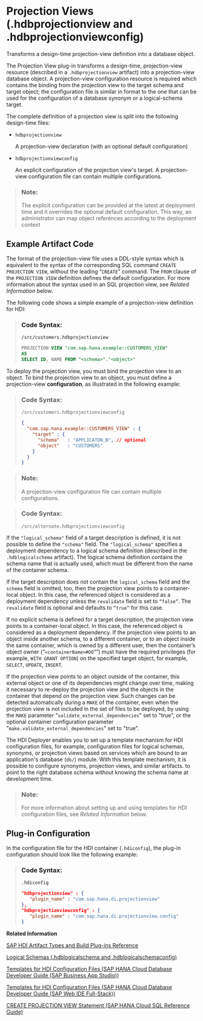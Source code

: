 <!-- loiod8a3392c1287420ca82ac3090cd5049b -->

# Projection Views \(.hdbprojectionview and .hdbprojectionviewconfig\)

Transforms a design-time projection-view definition into a database object.



The Projection View plug-in transforms a design-time, projection-view resource \(described in a `.hdbprojectionview` artifact\) into a projection-view database object. A projection-view configuration resource is required which contains the binding from the projection view to the target schema and target object; the configuration file is similar in format to the one that can be used for the configuration of a database synonym or a logical-schema target.

The complete definition of a projection view is split into the following design-time files:

-   `hdbprojectionview`

    A projection-view declaration \(with an optional default configuration\)

-   `hdbprojectionviewconfig`

    An explicit configuration of the projection view's target. A projection-view configuration file can contain multiple configurations.


> ### Note:  
> The explicit configuration can be provided at the latest at deployment time and it overrides the optional default configuration. This way, an administrator can map object references according to the deployment context



<a name="loiod8a3392c1287420ca82ac3090cd5049b__section_i4x_txh_1hb"/>

## Example Artifact Code

The format of the projection-view file uses a DDL-style syntax which is equivalent to the syntax of the corresponding SQL command `CREATE PROJECTION VIEW`, without the leading “`CREATE`” command. The `FROM` clause of the `PROJECTION VIEW` definition defines the default configuration. For more information about the syntax used in an SQL projection view, see *Related Information* below.

The following code shows a simple example of a projection-view definition for HDI:

> ### Code Syntax:  
> `/src/customers.hdbprojectionview`
> 
> ```sql
> PROJECTION VIEW "com.sap.hana.example::CUSTOMERS_VIEW" 
> AS 
> SELECT ID, NAME FROM "<schema>"."<object>"
> ```

To deploy the projection view, you must bind the projection view to an object. To bind the projection view to an object, you must define a projection-view **configuration**, as illustrated in the following example:

> ### Code Syntax:  
> `/src/customers.hdbprojectionviewconfig`
> 
> ```json
> { 
>   "com.sap.hana.example::CUSTOMERS_VIEW" : { 
>     "target" : {  
>       "schema"   : "APPLICATON_B", // optional 
>       "object"   : "CUSTOMERS" 
>     } 
>   } 
> }
> ```

> ### Note:  
> A projection-view configuration file can contain multiple configurations.

> ### Code Syntax:  
> `/src/alternate.hdbprojectionviewconfig`

If the `"logical_schema"` field of a target description is defined, it is not possible to define the `"schema"` field. The `"logical_schema"` specifies a deployment dependency to a logical schema definition \(described in the `.hdblogicalschema` artifact\). The logical schema definition contains the schema name that is actually used, which must be different from the name of the container schema.

If the target description does not contain the `logical_schema` field and the `schema` field is omitted, too, then the projection view points to a container-local object. In this case, the referenced object is considered as a deployment dependency unless the `revalidate` field is set to <code>“false”</code>. The `revalidate` field is optional and defaults to <code>“true”</code> for this case.

If no explicit schema is defined for a target description, the projection view points to a container-local object. In this case, the referenced object is considered as a deployment dependency. If the projection view points to an object inside another schema, to a different container, or to an object inside the same container, which is owned by a different user, then the container’s object owner \(“<code><i class="varname">&lt;containerName&gt;</i>#OO</code>””\) must have the required privileges \(for example, `WITH GRANT OPTION`\) on the specified target object, for example, `SELECT`, `UPDATE`, `INSERT`.

If the projection view points to an object outside of the container, this external object or one of its dependencies might change over time, making it necessary to re-deploy the projection view and the objects in the container that depend on the projection view. Such changes can be detected automatically during a `MAKE` of the container, even when the projection view is not included in the set of files to be deployed, by using the `MAKE` parameter "`validate_external_dependencies`" set to "true", or the optional container configuration parameter "`make.validate_external_dependencies`" set to "true".

The HDI Deployer enables you to set up a template mechanism for HDI configuration files, for example, configuration files for logical schemas, synonyms, or projection views based on services which are bound to an application's database \(`db/`\) module. With this template mechanism, it is possible to configure synonyms, projection views, and similar artifacts. to point to the right database schema without knowing the schema name at development time.

> ### Note:  
> For more information about setting up and using templates for HDI configuration files, see *Related Information* below.



<a name="loiod8a3392c1287420ca82ac3090cd5049b__section_zpx_sxh_1hb"/>

## Plug-in Configuration

In the configuration file for the HDI container \(`.hdiconfig`\), the plug-in configuration should look like the following example:

> ### Code Syntax:  
> `.hdiconfig`
> 
> ```json
> "hdbprojectionview" : { 
>    "plugin_name" : "com.sap.hana.di.projectionview"
> }, 
> "hdbprojectionviewconfig" : { 
>    "plugin_name" : "com.sap.hana.di.projectionview.config"
> }
> ```

**Related Information**  


[SAP HDI Artifact Types and Build Plug-ins Reference](sap-hdi-artifact-types-and-build-plug-ins-reference-9789224.md "The SAP HANA Cloud, SAP HANA database deployment infrastructure (HDI) supports a wide variety of database artifact types, for example, tables, indexes, and views.")

[Logical Schemas \(.hdblogicalschema and .hdblogicalschemaconfig\)](logical-schemas-hdblogicalschema-and-hdblogicalschemaconfig-fa9cda8.md "Transforms a design-time logical-schema definition into run-time database objects that can be used by synonyms and so on.")

[Templates for HDI Configuration Files \(SAP HANA Cloud Database Developer Guide \(SAP Business App Studio\)\)](https://help.sap.com/docs/HANA_CLOUD_DATABASE/c2b99f19e9264c4d9ae9221b22f6f589/7ef53fb04ecc49a3ae647c21a0736994.html)

[Templates for HDI Configuration Files \(SAP HANA Cloud Database Developer Guide \(SAP Web IDE Full-Stack\)\)](https://help.sap.com/docs/HANA_CLOUD_DATABASE/b9902c314aef4afb8f7a29bf8c5b37b3/7ef53fb04ecc49a3ae647c21a0736994.html)

[CREATE PROJECTION VIEW Statement \(SAP HANA Cloud SQL Reference Guide\)](https://help.sap.com/viewer/c1d3f60099654ecfb3fe36ac93c121bb/cloud/en-US/e35411b417a94f199679b9f9f45c2306.html)

